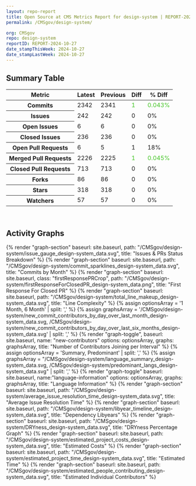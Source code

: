 ```yaml
---
layout: repo-report
title: Open Source at CMS Metrics Report for design-system | REPORT-2024-10-27
permalink: /CMSgov/design-system/

org: CMSgov
repo: design-system
reportID: REPORT-2024-10-27
date_stampThisWeek: 2024-10-27
date_stampLastWeek: 2024-10-27
---
```

<div class="summary-table">
  <table class="usa-table usa-table--borderless">
    <h2> Summary Table </h2>
    <thead>
      <tr>
        <th scope="col">Metric</th>
        <th scope="col">Latest</th>
        <th scope="col">Previous</th>
        <th scope="col">Diff</th>
        <th scope="col">% Diff</th>
      </tr>
    </thead>
    <tbody>
      <tr>
        <th scope="row">Commits</th>
        <td>2342</td>
        <td>2341</td>
        <td style="color: #45c527" >1</td>
        <td style="color: #45c527" >0.043%</td>
      </tr>
      <tr>
        <th scope="row">Issues</th>
        <td>242</td>
        <td>242</td>
        <td style="" >0</td>
        <td style="" >0%</td>
      </tr>
      <tr>
        <th scope="row">Open Issues</th>
        <td>6</td>
        <td>6</td>
        <td style="" >0</td>
        <td style="" >0%</td>
      </tr>
      <tr>
        <th scope="row">Closed Issues</th>
        <td>236</td>
        <td>236</td>
        <td style="" >0</td>
        <td style="" >0%</td>
      </tr>
      <tr>
        <th scope="row">Open Pull Requests</th>
        <td>6</td>
        <td>5</td>
        <td style="" >1</td>
        <td style="" >18%</td>
      </tr>
      <tr>
        <th scope="row">Merged Pull Requests</th>
        <td>2226</td>
        <td>2225</td>
        <td style="color: #45c527" >1</td>
        <td style="color: #45c527" >0.045%</td>
      </tr>
      <tr>
        <th scope="row">Closed Pull Requests</th>
        <td>713</td>
        <td>713</td>
        <td style="" >0</td>
        <td style="" >0%</td>
      </tr>
      <tr>
        <th scope="row">Forks</th>
        <td>86</td>
        <td>86</td>
        <td style="" >0</td>
        <td style="" >0%</td>
      </tr>
      <tr>
        <th scope="row">Stars</th>
        <td>318</td>
        <td>318</td>
        <td style="" >0</td>
        <td style="" >0%</td>
      </tr>
      <tr>
        <th scope="row">Watchers</th>
        <td>57</td>
        <td>57</td>
        <td style="" >0</td>
        <td style="" >0%</td>
      </tr>
    </tbody>
  </table>
</div>
<div class="graph-container">
  <br>
  <h2>Activity Graphs</h2>
  <div class="all-graphs">
    <!--- Issues/PRs Status Breakdown Graph -->
    {% render "graph-section"  baseurl: site.baseurl, path: "/CMSgov/design-system/issue_gauge_design-system_data.svg", title: "Issues & PRs Status Breakdown" %}
    <!--- Contributor Activity Line Graph -->
    {% render "graph-section" baseurl: site.baseurl, path: "/CMSgov/design-system/commit_sparklines_design-system_data.svg", title: "Commits by Month" %}
    <!--- First Response For Closed PR Scatterplot -->
    {% render "graph-section" baseurl: site.baseurl, class: "firstResponsePRCrop", path: "/CMSgov/design-system/firstResponseForClosedPR_design-system_data.png", title: "First Response For Closed PR" %}
    <!--- Line Complexity Graphs -->
    {% render "graph-section" baseurl: site.baseurl, path: "/CMSgov/design-system/total_line_makeup_design-system_data.svg", title: "Line Complexity" %}
    <!--- New Commit Contributors by Day over Last Month and Last 6 Months -->
      {% assign optionsArray = '1 Month, 6 Month' | split: ',' %}
      {% assign graphsArray = '/CMSgov/design-system/new_commit_contributors_by_day_over_last_month_design-system_data.svg, /CMSgov/design-system/new_commit_contributors_by_day_over_last_six_months_design-system_data.svg' | split: ',' %}
      {% render "graph-toggle", baseurl: site.baseurl, name: "new-contributors" options: optionsArray, graphs: graphsArray, title: "Number of Contributors Joining per Interval" %}
    <!-- Languages Graphs - Summary + Predominant -->
    {% assign optionsArray = 'Summary, Predominant' | split: ',' %}
    {% assign graphsArray = "/CMSgov/design-system/language_summary_design-system_data.svg, /CMSgov/design-system/predominant_langs_design-system_data.svg" | split: ',' %}
    {% render "graph-toggle" baseurl: site.baseurl, name:"language-information" options: optionsArray, graphs: graphsArray, title: "Language Information" %}
    <!-- Average Issue Resolution Time -->
    {% render "graph-section" baseurl: site.baseurl, path: "/CMSgov/design-system/average_issue_resolution_time_design-system_data.svg", title: "Average Issue Resolution Time" %}
    <!-- Libyear Timeline Graph -->
    {% render "graph-section" baseurl: site.baseurl, path: "/CMSgov/design-system/libyear_timeline_design-system_data.svg", title: "Dependency Libyears" %}
    <!-- DRYness Percentages Graph -->
    {% render "graph-section" baseurl: site.baseurl, path: "/CMSgov/design-system/DRYness_design-system_data.svg", title: "DRYness Percentage Graph" %}
    <!-- Cost Estimate Chart -->
    {% render "graph-section" baseurl: site.baseurl, path: "/CMSgov/design-system/estimated_project_costs_design-system_data.svg", title: "Estimated Costs" %}
     <!-- Time Estimate Chart -->
    {% render "graph-section" baseurl: site.baseurl, path: "/CMSgov/design-system/estimated_project_time_design-system_data.svg", title: "Estimated Time" %}
    <!-- Contributor Estimate Chart -->
    {% render "graph-section" baseurl: site.baseurl, path: "/CMSgov/design-system/estimated_people_contributing_design-system_data.svg", title: "Estimated Individual Contributors" %}
</div>